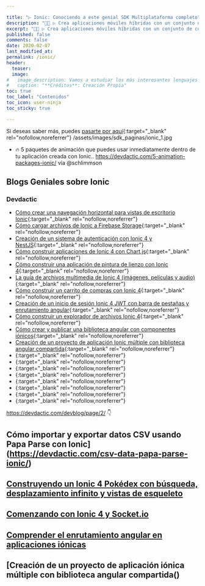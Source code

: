 ```yaml
---

title: "▷ Ionic: Conociendo a este genial SDK Multiplataforma completo"
description: "👩‍🚀 ▷ Crea aplicaciones móviles híbridas con un conjunto de componentes web que unidos a tu framework favorit (Angular , Reaccionar o Vue.js) crearás las mejores apps"
excerpt: "👩‍🚀 ▷ Crea aplicaciones móviles híbridas con un conjunto de componentes web que unidos a tu framework favorit (Angular , Reaccionar o Vue.js) crearás las mejores apps"
published: false
comments: false
date: 2020-02-07
last_modified_at: 
permalink: /ionic/
header:
  teaser: 
  image: 
#   image_description: Vamos a estudiar los más interesantes lenguajes de programación y frameworks de 2019
#   caption: "**Créditos**: Creación Propia"
toc: true
toc_label: "Contenidos"
toc_icon: user-ninja
toc_sticky: true

---
```


Si deseas saber más, puedes [pasarte por aquí](/mejores-sdk-multiplataforma-2019-20/#ionic){:target="_blank" rel="nofollow,noreferrer"}
/assets/images/sdk_paginas/ionic_1.jpg

* 🔥 5 paquetes de animación que puedes usar inmediatamente dentro de tu aplicación creada con Ionic..
 https://devdactic.com/5-animation-packages-ionic/ vía @schlimmson

## Blogs Geniales sobre Ionic

### Devdactic

* [Cómo crear una navegación horizontal para vistas de escritorio Ionic](https://devdactic.com/horizontal-navigation-ionic-desktop/){:target="_blank" rel="nofollow,noreferrer"}
* [Cómo cargar archivos de Ionic a Firebase Storage](https://devdactic.com/upload-ionic-files-firebase-storage/){:target="_blank" rel="nofollow,noreferrer"}
* [Creación de un sistema de autenticación con Ionic 4 y NestJS](https://devdactic.com/authentication-ionic-4-nestjs/){:target="_blank" rel="nofollow,noreferrer"}
* [Cómo construir aplicaciones de Ionic 4 con Chart.js](https://devdactic.com/ionic-4-chartjs/){:target="_blank" rel="nofollow,noreferrer"}
* [Cómo construir una aplicación de pintura de lienzo con Ionic 4](https://devdactic.com/canvas-painting-ionic-4/){:target="_blank" rel="nofollow,noreferrer"}
* [La guía de archivos multimedia de Ionic 4 (imágenes, películas y audio)](https://devdactic.com/ionic-4-media-files-guide/){:target="_blank" rel="nofollow,noreferrer"}
* [Cómo construir un carrito de compras con Ionic 4](https://devdactic.com/shopping-cart-ionic-4/){:target="_blank" rel="nofollow,noreferrer"}
* [Creación de un inicio de sesión Ionic 4 JWT con barra de pestañas y enrutamiento angular](https://devdactic.com/ionic-4-jwt-login/){:target="_blank" rel="nofollow,noreferrer"}
* [Cómo construir un explorador de archivos Ionic 4](https://devdactic.com/ionic-4-file-explorer/){:target="_blank" rel="nofollow,noreferrer"}
* [Cómo crear y publicar una biblioteca angular con componentes iónicos](https://devdactic.com/angular-ionic-library/){:target="_blank" rel="nofollow,noreferrer"}
* [Creación de un proyecto de aplicación Ionic múltiple con biblioteca angular compartida](https://devdactic.com/ionic-multi-app-shared-library/){:target="_blank" rel="nofollow,noreferrer"}
* [](){:target="_blank" rel="nofollow,noreferrer"}
* [](){:target="_blank" rel="nofollow,noreferrer"}
* [](){:target="_blank" rel="nofollow,noreferrer"}
* [](){:target="_blank" rel="nofollow,noreferrer"}
* [](){:target="_blank" rel="nofollow,noreferrer"}
* [](){:target="_blank" rel="nofollow,noreferrer"}
* [](){:target="_blank" rel="nofollow,noreferrer"}
* [](){:target="_blank" rel="nofollow,noreferrer"}

https://devdactic.com/devblog/page/2/ 👇
## Cómo importar y exportar datos CSV usando Papa Parse con Ionic](https://devdactic.com/csv-data-papa-parse-ionic/)

## [Construyendo un Ionic 4 Pokédex con búsqueda, desplazamiento infinito y vistas de esqueleto](https://devdactic.com/ionic-4-pokedex-search-scroll/)

## [Comenzando con Ionic 4 y Socket.io](https://devdactic.com/ionic-4-socket-io/)

## [Comprender el enrutamiento angular en aplicaciones iónicas](https://devdactic.com/angular-routing-ionic/)

## [Creación de un proyecto de aplicación iónica múltiple con biblioteca angular compartida()
